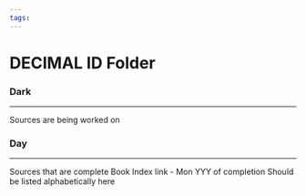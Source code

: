 ```yaml
---
tags:
---
```

# DECIMAL ID Folder

### Dark
---
Sources are being worked on
### Day
---
Sources that are complete
Book Index link - Mon YYY of completion
Should be listed alphabetically here